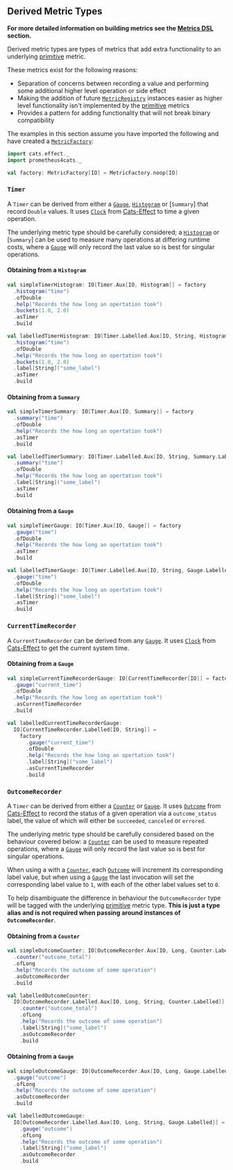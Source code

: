 ## Derived Metric Types
**For more detailed information on building metrics see the [Metrics DSL](../interface/dsl.md) section.**

Derived metric types are types of metrics that add extra functionality to an underlying [primitive] metric.

These metrics exist for the following reasons:

- Separation of concerns between recording a value and performing some additional higher level operation or side effect
- Making the addition of future [`MetricRegistry`] instances easier as higher level functionality isn't implemented by
  the [primitive] metrics
- Provides a pattern for adding functionality that will not break binary compatibility

The examples in this section assume you have imported the following and have created a
[`MetricFactory`](../interface/metric-factory.md):

```scala mdoc
import cats.effect._
import prometheus4cats._

val factory: MetricFactory[IO] = MetricFactory.noop[IO]
```

### `Timer`

A `Timer` can be derived from either a [`Gauge`], [`Histogram`] or [`Summary`] that record `Double` values. It uses
[`Clock`] from [Cats-Effect] to time a given operation.

The underlying metric type should be carefully considered; a [`Histogram`] or [`Summary`] can be used to measure many
operations at differing runtime costs, where a [`Gauge`] will only record the last value so is best for singular
operations.

#### Obtaining from a `Histogram`

```scala mdoc:silent
val simpleTimerHistogram: IO[Timer.Aux[IO, Histogram]] = factory
  .histogram("time")
  .ofDouble
  .help("Records the how long an opertation took")
  .buckets(1.0, 2.0)
  .asTimer
  .build
```

```scala mdoc:silent
val labelledTimerHistogram: IO[Timer.Labelled.Aux[IO, String, Histogram.Labelled]] = factory
  .histogram("time")
  .ofDouble
  .help("Records the how long an opertation took")
  .buckets(1.0, 2.0)
  .label[String]("some_label")
  .asTimer
  .build
```

#### Obtaining from a `Summary`

```scala mdoc:silent
val simpleTimerSummary: IO[Timer.Aux[IO, Summary]] = factory
  .summary("time")
  .ofDouble
  .help("Records the how long an opertation took")
  .asTimer
  .build
```

```scala mdoc:silent
val labelledTimerSummary: IO[Timer.Labelled.Aux[IO, String, Summary.Labelled]] = factory
  .summary("time")
  .ofDouble
  .help("Records the how long an opertation took")
  .label[String]("some_label")
  .asTimer
  .build
```

#### Obtaining from a `Gauge`

```scala mdoc:silent
val simpleTimerGauge: IO[Timer.Aux[IO, Gauge]] = factory
  .gauge("time")
  .ofDouble
  .help("Records the how long an opertation took")
  .asTimer
  .build
```

```scala mdoc:silent
val labelledTimerGauge: IO[Timer.Labelled.Aux[IO, String, Gauge.Labelled]] = factory
  .gauge("time")
  .ofDouble
  .help("Records the how long an opertation took")
  .label[String]("some_label")
  .asTimer
  .build
```

### `CurrentTimeRecorder`

A `CurrentTimeRecorder` can be derived from any [`Gauge`]. It uses [`Clock`] from [Cats-Effect] to get the current
system time.

#### Obtaining from a `Gauge`

```scala mdoc:silent
val simpleCurrentTimeRecorderGauge: IO[CurrentTimeRecorder[IO]] = factory
  .gauge("current_time")
  .ofDouble
  .help("Records the how long an opertation took")
  .asCurrentTimeRecorder
  .build
```

```scala mdoc:silent
val labelledCurrentTimeRecorderGauge:
  IO[CurrentTimeRecorder.Labelled[IO, String]] =
    factory
      .gauge("current_time")
      .ofDouble
      .help("Records the how long an opertation took")
      .label[String]("some_label")
      .asCurrentTimeRecorder
      .build
```


### `OutcomeRecorder`

A `Timer` can be derived from either a [`Counter`] or [`Gauge`]. It uses [`Outcome`] from [Cats-Effect] to record the status
of a given operation via a `outcome_status` label, the value of which will either be `succeeded`, `canceled` or
`errored`.

The underlying metric type should be carefully considered based on the behaviour covered below: a [`Counter`] can be used
to measure repeated operations, where a [`Gauge`] will only record the last value so is best for singular operations.

When using a with a [`Counter`], each [`Outcome`] will increment its corresponding label value, but when using a [`Gauge`]
the last invocation will set the corresponding label value to `1`, with each of the other label values set to `0`.

To help disambiguate the difference in behaviour the `OutcomeRecorder` type will be tagged with the underlying
[primitive] metric type. **This is just a type alias and is not required when passing around instances of
`OutcomeRecorder`**.

#### Obtaining from a `Counter`

```scala mdoc:silent
val simpleOutcomeCounter: IO[OutcomeRecorder.Aux[IO, Long, Counter.Labelled]] = factory
  .counter("outcome_total")
  .ofLong
  .help("Records the outcome of some operation")
  .asOutcomeRecorder
  .build
```

```scala mdoc:silent
val labelledOutcomeCounter:
  IO[OutcomeRecorder.Labelled.Aux[IO, Long, String, Counter.Labelled]] = factory
    .counter("outcome_total")
    .ofLong
    .help("Records the outcome of some operation")
    .label[String]("some_label")
    .asOutcomeRecorder
    .build
```

#### Obtaining from a `Gauge`

```scala mdoc:silent
val simpleOutcomeGauge: IO[OutcomeRecorder.Aux[IO, Long, Gauge.Labelled]] = factory
  .gauge("outcome")
  .ofLong
  .help("Records the outcome of some operation")
  .asOutcomeRecorder
  .build
```

```scala mdoc:silent
val labelledOutcomeGauge:
  IO[OutcomeRecorder.Labelled.Aux[IO, Long, String, Gauge.Labelled]] = factory
    .gauge("outcome")
    .ofLong
    .help("Records the outcome of some operation")
    .label[String]("some_label")
    .asOutcomeRecorder
    .build
```

[`MetricRegistry`]: ../interface/metric-registry.md
[primitive]: primitive-metric-types.md
[`Counter`]: primitive-metric-types.md#counter
[`Gauge`]: primitive-metric-types.md#gauge
[`Histogram`]: primitive-metric-types.md#histogram

[Cats-Effect]: https://typelevel.org/cats-effect/
[`Outcome`]: https://typelevel.org/cats-effect/api/3.x/cats/effect/kernel/Outcome.html
[`Clock`]: https://typelevel.org/cats-effect/api/3.x/cats/effect/kernel/Clock.html
